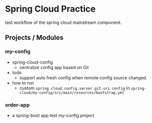 # Spring Cloud Practice
test workflow of the spring cloud mainstream component.

## Projects / Modules
### my-config
- spring-cloud-config
    - centralize config app based on Git
- todo
    - support auto fresh config when remote config source changed.
- how to run
    - custom `spring.cloud.config.server.git.uri config` in `spring-cloud/my-config/src/main/resources/bootstrap.yml`
### order-app
- a spring-boot app test my-config project
  